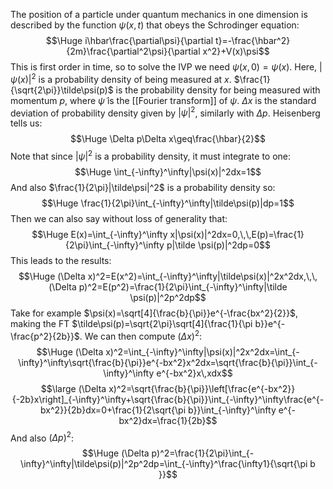 
The position of a particle under quantum mechanics in one dimension is described by the function $\psi(x,t)$ that obeys the Schrodinger equation:$$\Huge i\hbar\frac{\partial\psi}{\partial t}=-\frac{\hbar^2}{2m}\frac{\partial^2\psi}{\partial x^2}+V(x)\psi$$This is first order in time, so to solve the IVP we need $\psi(x,0)=\psi(x)$. Here, $|\psi(x)|^2$ is a probability density of being measured at $x$. $\frac{1}{\sqrt{2\pi}}\tilde\psi(p)$ is the probability density for being measured with momentum $p$, where $\tilde\psi$ is the [[Fourier transform]] of $\psi$. $\Delta x$ is the standard deviation of probability density given by $|\psi|^2$, similarly with $\Delta p$. Heisenberg tells us:$$\Huge \Delta p\Delta x\geq\frac{\hbar}{2}$$Note that since $|\psi|^2$ is a probability density, it must integrate to one:$$\Huge \int_{-\infty}^\infty|\psi(x)|^2dx=1$$And also $\frac{1}{2\pi}|\tilde\psi|^2$ is a probability density so:$$\Huge \frac{1}{2\pi}\int_{-\infty}^\infty|\tilde\psi(p)|dp=1$$Then we can also say without loss of generality that:$$\Huge E(x)=\int_{-\infty}^\infty x|\psi(x)|^2dx=0,\,\,E(p)=\frac{1}{2\pi}\int_{-\infty}^\infty p|\tilde \psi(p)|^2dp=0$$This leads to the results:$$\Huge (\Delta x)^2=E(x^2)=\int_{-\infty}^\infty|\tilde\psi(x)|^2x^2dx,\,\,(\Delta p)^2=E(p^2)=\frac{1}{2\pi}\int_{-\infty}^\infty|\tilde \psi(p)|^2p^2dp$$Take for example $\psi(x)=\sqrt[4]{\frac{b}{\pi}}e^{-\frac{bx^2}{2}}$, making the FT $\tilde\psi(p)=\sqrt{2\pi}\sqrt[4]{\frac{1}{\pi b}}e^{-\frac{p^2}{2b}}$. We can then compute $(\Delta x)^2$:$$\Huge (\Delta x)^2=\int_{-\infty}^\infty|\psi(x)|^2x^2dx=\int_{-\infty}^\infty\sqrt{\frac{b}{\pi}}e^{-bx^2}x^2dx=\sqrt{\frac{b}{\pi}}\int_{-\infty}^\infty e^{-bx^2}x\,xdx$$$$\large (\Delta x)^2=\sqrt{\frac{b}{\pi}}\left[\frac{e^{-bx^2}}{-2b}x\right]_{-\infty}^\infty+\sqrt{\frac{b}{\pi}}\int_{-\infty}^\infty\frac{e^{-bx^2}}{2b}dx=0+\frac{1}{2\sqrt{\pi b}}\int_{-\infty}^\infty e^{-bx^2}dx=\frac{1}{2b}$$And also $(\Delta p)^2$:$$\Huge (\Delta p)^2=\frac{1}{2\pi}\int_{-\infty}^\infty|\tilde\psi(p)|^2p^2dp=\int_{-\infty}^\frac{\infty1}{\sqrt{\pi b }}$$